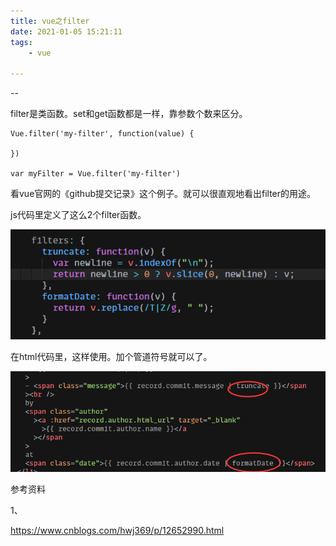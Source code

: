 ```yaml
---
title: vue之filter
date: 2021-01-05 15:21:11
tags:
	- vue

---
```


--

filter是类函数。set和get函数都是一样，靠参数个数来区分。

```
Vue.filter('my-filter', function(value) {
	
})

var myFilter = Vue.filter('my-filter')
```

看vue官网的《github提交记录》这个例子。就可以很直观地看出filter的用途。

js代码里定义了这么2个filter函数。

![image-20210105155446951](../images/playopenwrt_pic/image-20210105155446951.png)

在html代码里，这样使用。加个管道符号就可以了。

![image-20210105155516564](../images/playopenwrt_pic/image-20210105155516564.png)



参考资料

1、

https://www.cnblogs.com/hwj369/p/12652990.html